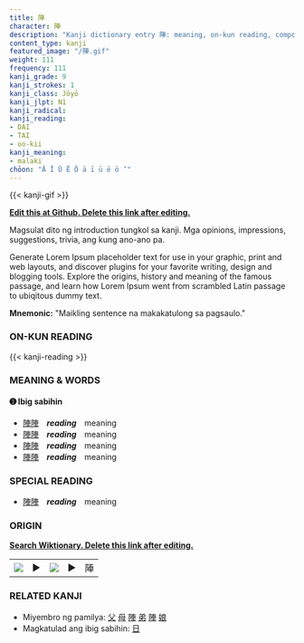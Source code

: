 ```yaml
---
title: 陣
character: 陣
description: "Kanji dictionary entry 陣: meaning, on-kun reading, compounds, origin, related kanji"
content_type: kanji
featured_image: "/陣.gif"
weight: 111
frequency: 111
kanji_grade: 9
kanji_strokes: 1
kanji_class: Jōyō
kanji_jlpt: N1
kanji_radical: 
kanji_reading: 
- DAI
- TAI
- oo-kii
kanji_meaning:
- malaki
chōon: "Ā Ī Ū Ē Ō ā ī ū ē ō ’"
---
```

[//]: # (Don't edit the line below. Kanji animated GIF code is automatically generated.)
{{< kanji-gif >}}

[//]: # (Edit below this line.)

**[Edit this at Github. Delete this link after editing.](https://github.com/tim0g/tim/tree/main/content/kanji/陣/index.md)**

Magsulat dito ng introduction tungkol sa kanji. Mga opinions, impressions, suggestions, trivia, ang kung ano-ano pa.

Generate Lorem Ipsum placeholder text for use in your graphic, print and web layouts, and discover plugins for your favorite writing, design and blogging tools. Explore the origins, history and meaning of the famous passage, and learn how Lorem Ipsum went from scrambled Latin passage to ubiqitous dummy text.
 
**Mnemonic:** "Maikling sentence na makakatulong sa pagsaulo."

### ON-KUN READING

[//]: # (Don't edit the line below. ON-KUN READING code is automatically generated.)
{{< kanji-reading >}}

### MEANING & WORDS

#### ➊ **Ibig sabihin**
  - [陣](../陣)[陣](../陣)　***reading***　meaning
  - [陣](../陣)[陣](../陣)　***reading***　meaning
  - [陣](../陣)[陣](../陣)　***reading***　meaning
  - [陣](../陣)[陣](../陣)　***reading***　meaning

### SPECIAL READING
  - [陣](../陣)[陣](../陣)　***reading***　meaning

### ORIGIN

**[Search Wiktionary. Delete this link after editing.](https://wiktionary.org/wiki/陣)**
<table class="kanji-table"><tr><td>
<img src="60px-陣-bronze.svg.png">
</td><td>▶</td><td>
<img src="60px-陣-oracle.svg.png">
</td><td>▶</td>
<td class="kanji-origin">陣</td>
</tr></table>

### RELATED KANJI
- Miyembro ng pamilya: [父](../父) [母](../母) [陣](../陣) [弟](../弟) [陣](../陣) [娘](../娘)
- Magkatulad ang ibig sabihin: [日](../日)
